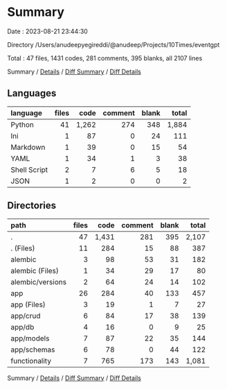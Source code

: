 # Summary

Date : 2023-08-21 23:44:30

Directory /Users/anudeepyegireddi/@anudeep/Projects/10Times/eventgpt

Total : 47 files,  1431 codes, 281 comments, 395 blanks, all 2107 lines

Summary / [Details](details.md) / [Diff Summary](diff.md) / [Diff Details](diff-details.md)

## Languages
| language | files | code | comment | blank | total |
| :--- | ---: | ---: | ---: | ---: | ---: |
| Python | 41 | 1,262 | 274 | 348 | 1,884 |
| Ini | 1 | 87 | 0 | 24 | 111 |
| Markdown | 1 | 39 | 0 | 15 | 54 |
| YAML | 1 | 34 | 1 | 3 | 38 |
| Shell Script | 2 | 7 | 6 | 5 | 18 |
| JSON | 1 | 2 | 0 | 0 | 2 |

## Directories
| path | files | code | comment | blank | total |
| :--- | ---: | ---: | ---: | ---: | ---: |
| . | 47 | 1,431 | 281 | 395 | 2,107 |
| . (Files) | 11 | 284 | 15 | 88 | 387 |
| alembic | 3 | 98 | 53 | 31 | 182 |
| alembic (Files) | 1 | 34 | 29 | 17 | 80 |
| alembic/versions | 2 | 64 | 24 | 14 | 102 |
| app | 26 | 284 | 40 | 133 | 457 |
| app (Files) | 3 | 19 | 1 | 7 | 27 |
| app/crud | 6 | 84 | 17 | 38 | 139 |
| app/db | 4 | 16 | 0 | 9 | 25 |
| app/models | 7 | 87 | 22 | 35 | 144 |
| app/schemas | 6 | 78 | 0 | 44 | 122 |
| functionality | 7 | 765 | 173 | 143 | 1,081 |

Summary / [Details](details.md) / [Diff Summary](diff.md) / [Diff Details](diff-details.md)